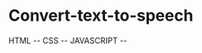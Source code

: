 # Convert-text-to-speech
HTML -- CSS -- JAVASCRIPT --
<br>

<!DOCTYPE html>
<html lang="en">
<head>
    <meta charset="UTF-8">
    <meta name="viewport" content="width=device-width, initial-scale=1.0">
    <title>Document</title>
    <style>
        .bodycam{
            background-color: aqua;
            width: 100%;
            height: 100%;
            color: chartreuse;

        }
        .bodycam1{
            background-color: aqua;
            width: 100%;
            height: 100%;

        }
    </style>
</head>
<body>
    <h1 class="bodycam1" > 
        <a class="bodycam" href="//mohammadpaknahad1395.github.io/Convert-text-to-speech/">برو به صفحه وب سایت</a>
    </h1>
</body>
</html>

